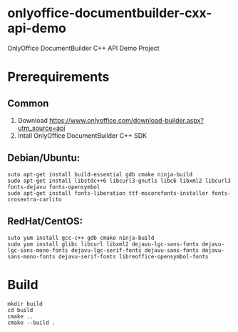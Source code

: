 # onlyoffice-documentbuilder-cxx-api-demo
OnlyOffice DocumentBuilder C++ API Demo Project

# Prerequirements

## Common

1. Download https://www.onlyoffice.com/download-builder.aspx?utm_source=api
2. Intall OnlyOffice DocumentBuilder C++ SDK

## Debian/Ubuntu:

```
suto apt-get install build-essential gdb cmake ninja-build
sudo apt-get install libstdc++6 libcurl3-gnutls libc6 libxml2 libcurl3 fonts-dejavu fonts-opensymbol
sudo apt-get install fonts-liberation ttf-mscorefonts-installer fonts-crosextra-carlito

```

## RedHat/CentOS:

```
suto yum install gcc-c++ gdb cmake ninja-build
sudo yum install glibc libcurl libxml2 dejavu-lgc-sans-fonts dejavu-lgc-sans-mono-fonts dejavu-lgc-serif-fonts dejavu-sans-fonts dejavu-sans-mono-fonts dejavu-serif-fonts libreoffice-opensymbol-fonts
```

# Build

```
mkdir build
cd build
cmake ..
cmake --build .
```
